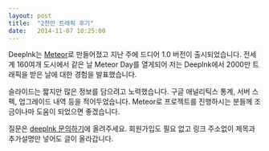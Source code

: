 ```yaml
---
layout: post
title:  "2천만 트래픽 후기"
date:   2014-11-07 10:25:00
---
```


Deeplnk는 [Meteor](https://www.meteor.com/)로 만들어졌고 지난 주에 드디어 1.0 버전이 출시되었습니다. 전세계 160여개 도시에서 같은 날 Meteor Day를 열게되어 저는 Deeplnk에서 2000만 트래픽을 받은 날에 대한 경험을 발표했습니다. 

슬라이드는 짧지만 많은 정보를 담으려고 노력했습니다. 구글 애널리틱스 통계, 서버 스펙, 업그레이드 내역 등을 적어두었습니다. Meteor로 프로젝트를 진행하시는 분들께 조금이나마 도움이 되었으면 좋겠습니다.

질문은 [deeplnk 문의하기](http://deeplnk.com/d/help)에 올려주세요. 회원가입도 필요 없고 링크 주소없이 제목과 추가설명만 넣어도 글이 올라갑니다.

<br>
<script async class="speakerdeck-embed" data-id="00a311e0484a0132a44e7a1615f61d30" data-ratio="1.33333333333333" src="//speakerdeck.com/assets/embed.js"></script>